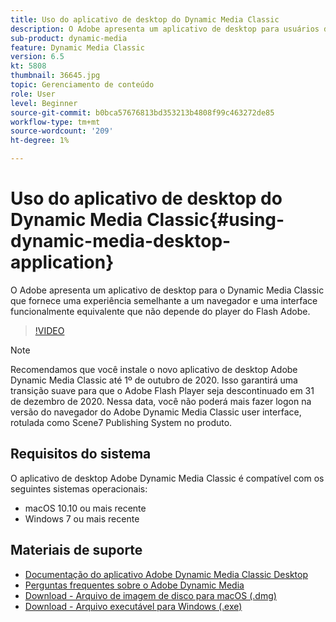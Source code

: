 ```yaml
---
title: Uso do aplicativo de desktop do Dynamic Media Classic
description: O Adobe apresenta um aplicativo de desktop para usuários do Dynamic Media Classic que não dependem mais da tecnologia de Flash Adobe no navegador.
sub-product: dynamic-media
feature: Dynamic Media Classic
version: 6.5
kt: 5808
thumbnail: 36645.jpg
topic: Gerenciamento de conteúdo
role: User
level: Beginner
source-git-commit: b0bca57676813bd353213b4808f99c463272de85
workflow-type: tm+mt
source-wordcount: '209'
ht-degree: 1%

---
```



# Uso do aplicativo de desktop do Dynamic Media Classic{#using-dynamic-media-desktop-application}

O Adobe apresenta um aplicativo de desktop para o Dynamic Media Classic que fornece uma experiência semelhante a um navegador e uma interface funcionalmente equivalente que não depende do player do Flash Adobe.

>[!VIDEO](https://video.tv.adobe.com/v/36645/?quality=12)

>[!NOTE]
>
> Recomendamos que você instale o novo aplicativo de desktop Adobe Dynamic Media Classic até 1º de outubro de 2020. Isso garantirá uma transição suave para que o Adobe Flash Player seja descontinuado em 31 de dezembro de 2020. Nessa data, você não poderá mais fazer logon na versão do navegador do Adobe Dynamic Media Classic user interface, rotulada como Scene7 Publishing System no produto.

## Requisitos do sistema

O aplicativo de desktop Adobe Dynamic Media Classic é compatível com os seguintes sistemas operacionais:

* macOS 10.10 ou mais recente
* Windows 7 ou mais recente

## Materiais de suporte

* [Documentação do aplicativo Adobe Dynamic Media Classic Desktop](https://docs.adobe.com/content/help/en/dynamic-media-classic/using/intro/dynamic-media-classic-desktop-app.html)
* [Perguntas frequentes sobre o Adobe Dynamic Media](https://docs.adobe.com/content/help/en/dynamic-media-classic/using/new-ui-2020.html)
* [Download - Arquivo de imagem de disco para macOS (.dmg)](http://download.macromedia.com/dynamic-media-classic/20.20.1/adobe-dynamic-media-classic-20.20.1.dmg)
* [Download - Arquivo executável para Windows (.exe)](http://download.macromedia.com/dynamic-media-classic/20.20.1/adobe-dynamic-media-classic-20.20.1.exe)
